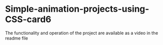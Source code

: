 # Simple-animation-projects-using-CSS-card6
The functionality and operation of the project are available as a video in the readme file
